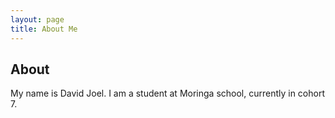 ```yaml
---
layout: page
title: About Me
---
```

## About
My name is David Joel. I am a student at Moringa school, currently in cohort 7.


